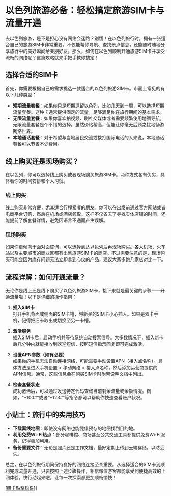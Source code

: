 # 以色列旅游必备：轻松搞定旅游SIM卡与流量开通

去以色列旅游，是不是担心没有网络会迷路？别慌！在以色列旅行时，拥有一张适合自己的旅游SIM卡非常重要。不仅能帮你导航、查找景点信息，还能随时随地分享旅行中的美好瞬间给亲朋好友。那么，如何在以色列顺利开通旅游SIM卡并享受流畅的网络呢？这篇攻略就来手把手教你搞定！

## 选择合适的SIM卡

首先，你需要根据自己的需求挑选一款适合的以色列旅游SIM卡。市面上常见的有以下几种类型：

- **短期流量套餐**：如果你只是短期逗留以色列，比如几天到一周，可以选择短期流量套餐。这种卡通常提供固定的流量，足够满足你在旅行期间的基本需求。
- **无限流量套餐**：如果你喜欢拍视频、刷社交媒体或者需要频繁使用地图导航，无限流量套餐是个不错的选择。虽然价格稍高，但能让你毫无后顾之忧地畅游网络世界。
- **本地通话套餐**：对于希望与当地居民交流或拨打国际电话的人来说，本地通话套餐可以节省不少费用。

## 线上购买还是现场购买？

在以色列，你可以选择线上购买或者现场购买旅游SIM卡。两种方式各有优劣，具体看你的时间安排和个人习惯。

### 线上购买

线上购买非常方便，尤其适合行程紧凑的朋友。你可以在出发前通过官方网站或者电商平台订购，然后在机场或酒店领取。这样不仅省去了寻找实体店铺的时间，还能提前了解套餐详情，避免因语言不通而产生误解。

### 现场购买

如果你更倾向于面对面咨询，可以选择到达以色列后再现场购买。各大机场、火车站以及主要城市的商业区都有出售旅游SIM卡的商店。不过需要注意的是，现场购买可能会因为库存问题无法立即拿到心仪的产品，建议大家多跑几家店对比一下。

## 流程详解：如何开通流量？

无论你是线上还是线下购买了以色列旅游SIM卡，接下来就是最关键的步骤——开通流量啦！以下是详细的操作指南：

1. **插入SIM卡**  
   打开手机背面或侧面的SIM卡槽，将新买的SIM卡小心插入。如果是双卡手机，记得把旧卡取出或切换至另一卡槽。

2. **激活服务**  
   插入SIM卡后，启动手机并等待系统自动搜索信号。大多数情况下，插入新卡后几分钟内就能接收到欢迎短信，按照短信指示回复即可完成激活。

3. **设置APN参数（如有必要）**  
   如果你的手机无法自动连接网络，可能需要手动设置APN（接入点名称）。具体方法是进入手机设置 > 移动网络 > 接入点名称，然后添加运营商提供的APN信息。通常，这些信息会在购买SIM卡时附带说明文档中列出。

4. **检查套餐状态**  
   成功激活后，可以通过发送特定代码查询当前剩余流量或余额情况。例如，“*100#”或者“*123#”等指令都可以帮助你快速查看账户状况。

## 小贴士：旅行中的实用技巧

- **下载离线地图**：即使没有网络也能凭借预存的地图找到目的地。
- **利用免费Wi-Fi热点**：部分咖啡馆、商场甚至公共交通工具都提供免费Wi-Fi服务，记得善加利用。
- **备份重要文件**：无论是照片还是工作文档，最好定期上传到云端存储，以防丢失。

总之，在以色列旅行期间保持良好的网络连接至关重要。从选择适合的SIM卡到顺利完成流量开通，只要按照上述步骤操作，相信每位游客都能享受到便捷高效的上网体验。快行动起来吧，让每一次探索都更加顺畅愉快！

[[購卡點擊聯系](https://t.me/s/esim1088)]]